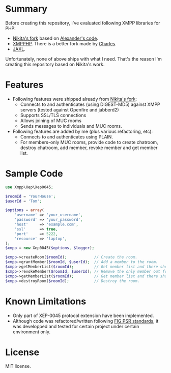 # Summary

Before creating this repository, I've evaluated following XMPP libraries for PHP:

* [Nikita's fork](https://github.com/nikita2206/Xmpp) based on [Alexander's code](https://github.com/alexmace/Xmpp).
* [XMPPHP](https://code.google.com/p/xmpphp). There is a better fork made by [Charles](https://github.com/charlycoste/xmpphp).
* [JAXL](https://github.com/jaxl/JAXL).

Unfortunately, none of above ships with what I need. That's the reason I'm creating this repository based on Nikita's
work.

# Features

* Following features were shipped already from [Nikita's fork](https://github.com/nikita2206/Xmpp):
  * Connects to and authenticates (using DIGEST-MD5) against XMPP servers (tested against Openfire and jabberd2)
  * Supports SSL/TLS connections
  * Allows joining of MUC rooms
  * Sends messages to individuals and MUC rooms.
* Following features are added by me (plus various refactoring, etc):
  * Connects to and authenticates using PLAIN.
  * For members-only MUC rooms, provide code to create chatroom, destroy chatroom, add member, revoke member and get member list.

# Sample Code

```php
use Xmpp\Xep\Xep0045;

$roomId = 'YourHouse';
$userId = 'Tom';

$options = array(
    'username' => 'your_username',
    'password' => 'your_password',
    'host'     => 'example.com',
    'ssl'      => true,
    'port'     => 5222,
    'resource' => 'laptop',
);
$xmpp = new Xep0045($options, $logger);

$xmpp->createRoom($roomId);            // Create the room.
$xmpp->grantMember($roomId, $userId);  // Add a member to the room.
$xmpp->getMemberList($roomId);         // Get member list and there should be only one member.
$xmpp->revokeMember($roomId, $userId); // Remove the only member out from the room.
$xmpp->getMemberList($roomId);         // Get member list and there should be nobody in the room.
$xmpp->destroyRoom($roomId);           // Destroy the room.
```

# Known Limitations

* Only part of XEP-0045 protocol extension have been implemented.
* Although code was refactored/written following [FIG PSR standards](http://www.php-fig.org), it was developped and
tested for certain project under certain environment only.

# License

MIT license.
